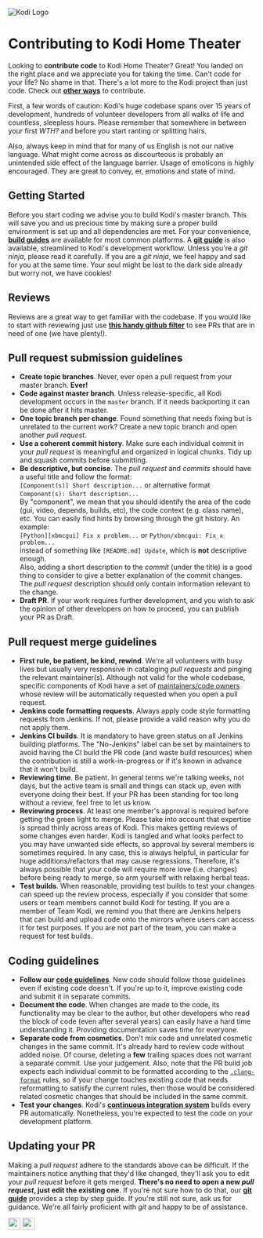 ![Kodi Logo](resources/banner_slim.png)

# Contributing to Kodi Home Theater
Looking to **contribute code** to Kodi Home Theater? Great! You landed on the right place and we appreciate you for taking the time. Can't code for your life? No shame in that. There's a lot more to the Kodi project than just code. Check out **[other ways](../README.md#how-to-contribute)** to contribute.

First, a few words of caution: Kodi's huge codebase spans over 15 years of development, hundreds of volunteer developers from all walks of life and countless, sleepless hours. Please remember that somewhere in between your first *WTH?* and before you start ranting or splitting hairs.

Also, always keep in mind that for many of us English is not our native language. What might come across as discourteous is probably an unintended side effect of the language barrier. Usage of emoticons is highly encouraged. They are great to convey, er, emotions and state of mind.

## Getting Started
Before you start coding we advise you to build Kodi's master branch. This will save you and us precious time by making sure a proper build environment is set up and all dependencies are met. For your convenience, **[build guides](README.md)** are available for most common platforms. A **[git guide](GIT-FU.md)** is also available, streamlined to Kodi's development workflow. Unless you're a *git ninja*, please read it carefully.
If you are a *git ninja*, we feel happy and sad for you at the same time. Your soul might be lost to the dark side already but worry not, we have cookies!

## Reviews
Reviews are a great way to get familiar with the codebase. If you would like to start with reviewing just use **[this handy github filter](https://github.com/xbmc/xbmc/pulls?q=is%3Apr+is%3Aopen+review%3Anone)** to see PRs that are in need of one (we have plenty!).

## Pull request submission guidelines
* **Create topic branches**. Never, ever open a pull request from your master branch. **Ever!**
* **Code against master branch**. Unless release-specific, all Kodi development occurs in the `master` branch. If it needs backporting it can be done after it hits master.
* **One topic branch per change**. Found something that needs fixing but is unrelated to the current work? Create a new topic branch and open another *pull request*.
* **Use a coherent commit history**. Make sure each individual commit in your *pull request* is meaningful and organized in logical chunks. Tidy up and squash commits before submitting.
* **Be descriptive, but concise**. The *pull request* and *commits* should have a useful title and follow the format:<br/>
`[Component(s)] Short description...` or alternative format `Component(s): Short description...`<br/>
By "component", we mean that you should identify the area of the code (gui, video, depends, builds, etc), the code context (e.g. class name), etc. You can easily find hints by browsing through the git history. An example:<br/>
`[Python][xbmcgui] Fix x problem...` or `Python/xbmcgui: Fix x problem...`<br/>
instead of something like `[README.md] Update`, which is **not** descriptive enough.<br/>
Also, adding a short description to the *commit* (under the title) is a good thing to consider to give a better explanation of the commit changes.<br/>
The *pull request* description should only contain information relevant to the change.
* **Draft PR**. If your work requires further development, and you wish to ask the opinion of other developers on how to proceed, you can publish your PR as Draft.

## Pull request merge guidelines
* **First rule, be patient, be kind, rewind**. We're all volunteers with busy lives but usually very responsive in cataloging *pull requests* and pinging the relevant maintainer(s). Although not valid for the whole codebase, specific components of Kodi have a set of [maintainers/code owners](https://github.com/xbmc/xbmc/blob/master/.github/CODEOWNERS) whose review will be automatically requested when you open a pull request.
* **Jenkins code formatting requests**. Always apply code style formatting requests from Jenkins. If not, please provide a valid reason why you do not apply them.
* **Jenkins CI builds**. It is mandatory to have green status on all Jenkins building platforms. The "No-Jenkins" label can be set by maintainers to avoid having the CI build the PR code (and waste build resources) when the contribution is still a work-in-progress or if it's known in advance that it won't build.
* **Reviewing time**. Be patient. In general terms we're talking weeks, not days, but the active team is small and things can stack up, even with everyone doing their best. If your PR has been standing for too long without a review, feel free to let us know.
* **Reviewing process**. At least one member's approval is required before getting the green light to merge. Please take into account that expertise is spread thinly across areas of Kodi. This makes getting reviews of some changes even harder. Kodi is tangled and what looks perfect to you may have unwanted side effects, so approval by several members is sometimes required. In any case, this is always helpful, in particular for huge additions/refactors that may cause regressions. Therefore, it's always possible that your code will require more love (i.e. changes) before being ready to merge, so arm yourself with relaxing herbal teas.
* **Test builds**. When reasonable, providing test builds to test your changes can speed up the review process, especially if you consider that some users or team members cannot build Kodi for testing. If you are a member of Team Kodi, we remind you that there are Jenkins helpers that can build and upload code onto the mirrors where users can access it for test purposes. If you are not part of the team, you can make a request for test builds.

## Coding guidelines
* **Follow our [code guidelines](CODE_GUIDELINES.md)**. New code should follow those guidelines even if existing code doesn't. If you're up to it, improve existing code and submit it in separate commits.
* **Document the code**. When changes are made to the code, its functionality may be clear to the author, but other developers who read the block of code (even after several years) can easily have a hard time understanding it. Providing documentation saves time for everyone.
* **Separate code from cosmetics**. Don't mix code and unrelated cosmetic changes in the same commit. It's already hard to review code without added noise. Of course, deleting a **few** trailing spaces does not warrant a separate commit. Use your judgement. Also, note that the PR build job expects each individual commit to be formatted according to the [`.clang-format`](https://github.com/xbmc/xbmc/blob/master/.clang-format) rules, so if your change touches existing code that needs reformatting to satisfy the current rules, then those would be considered related cosmetic changes that should be included in the same commit.
* **Test your changes**. Kodi's **[continuous integration system](http://jenkins.kodi.tv/)** builds every PR automatically. Nonetheless, you're expected to test the code on your development platform.

## Updating your PR
Making a *pull request* adhere to the standards above can be difficult. If the maintainers notice anything that they'd like changed, they'll ask you to edit your *pull request* before it gets merged. **There's no need to open a new *pull request*, just edit the existing one**. If you're not sure how to do that, our **[git guide](GIT-FU.md)** provides a step by step guide. If you're still not sure, ask us for guidance. We're all fairly proficient with *git* and happy to be of assistance.

<a href="https://github.com/xbmc/xbmc"><img src="https://forthebadge.com/images/badges/made-with-c-plus-plus.svg" height="25"></a>
<a href="https://github.com/xbmc/xbmc"><img src="https://forthebadge.com/images/badges/contains-technical-debt.svg" height="25"></a>
